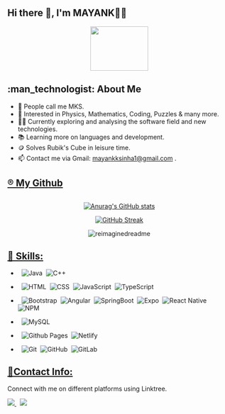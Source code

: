 
  <h2> Hi there 👋, I'm MAYANK👨‍🎓 

</h2>




<div id="header" align="center">
  <img src="https://media.giphy.com/media/X4SS63h7k5umY/giphy.gif" width="130" height="100"/>
  
  </div>



 <h2> :man_technologist: About Me</h2>
 
- 💫 People call me MKS.
- 🌱 Interested in Physics, Mathematics, Coding, Puzzles & many more.
- 👨‍💻 Currently exploring and analysing the software field and new technologies.
- 📚 Learning more on languages and development.
- 🪙 Solves Rubik's Cube in leisure time.
- 📫 Contact me via Gmail: mayankksinha1@gmail.com .



 <U><h2>®️ My Github</h2></U>

<div id="streak" align="center">
  
  <img src="https://komarev.com/ghpvc/?username=MAYANKKS13&style=flat-square&color=blue" alt=""/> <br>
  
[![Anurag's GitHub stats](https://github-readme-stats.vercel.app/api?username=MAYANKKS13&theme=dark)](https://github.com/MAYANKKS13/github-readme-stats)

[![GitHub Streak](https://streak-stats.demolab.com/?user=MAYANKKS13&currStreakNum=white&theme=highcontrast&fire=yellow&sideLabels=white&date_format=j/n/Y)](https://git.io/streak-stats)

<img src="https://myreadme.vercel.app/api/embed/MAYANKKS13?panels=toprepositories,toplanguages,commitgraph" alt="reimaginedreadme" />  
 
  
  </div>


<U><h2>🔖 Skills: </h2></U>

<div>
  
- &nbsp;  ![Java](https://img.shields.io/badge/-Java-%23ED8B00.svg?style=flat&logo=openjdk&logoColor=white)&nbsp;
 ![C++](https://img.shields.io/badge/-C++-%2300599C.svg?style=flat&logo=c%2B%2B&logoColor=white)
 
- &nbsp; ![HTML](https://img.shields.io/badge/-HTML-%23E34F26.svg?style=flat&logo=html5&logoColor=white)&nbsp;
  ![CSS](https://img.shields.io/badge/-CSS-%231572B6.svg?style=flat&logo=css3&logoColor=white)&nbsp;
  ![JavaScript](https://img.shields.io/badge/Javascript-%23323330.svg?style=flat&logo=javascript&logoColor=%23F7DF1E)&nbsp;
  ![TypeScript](https://img.shields.io/badge/Typescript-%23007ACC.svg?style=flat&logo=typescript&logoColor=white)&nbsp;

- &nbsp;  ![Bootstrap](https://img.shields.io/badge/Bootstrap-%238511FA.svg?style=flat&logo=bootstrap&logoColor=white)&nbsp;
  ![Angular](https://img.shields.io/badge/Angular-%23DD0031.svg?style=flat&logo=angular&logoColor=white)&nbsp;
  ![SpringBoot](https://img.shields.io/badge/SpringBoot-%236DB33F.svg?style=flat&logo=spring&logoColor=white)&nbsp;
  ![Expo](https://img.shields.io/badge/Expo-1C1E24.svg?style=flat&logo=expo&logoColor=white)&nbsp;
  ![React Native](https://img.shields.io/badge/React_Native-%2320232a.svg?style=flat&logo=react&logoColor=%2361DAFB)&nbsp;
  ![NPM](https://img.shields.io/badge/Npm-%23CB3837.svg?style=flat&logo=npm&logoColor=white)

- &nbsp; ![MySQL](https://img.shields.io/badge/MySql-%2300f.svg?style=flat&logo=mysql&logoColor=white)

 - &nbsp; ![Github Pages](https://img.shields.io/badge/Github%20Pages-121013?style=flat&logo=github&logoColor=white)&nbsp;
     ![Netlify](https://img.shields.io/badge/Netlify-%23000000.svg?style=flat&logo=netlify&logoColor=#00C7B7)
  
- &nbsp; ![Git](https://img.shields.io/badge/Git-%23F05033.svg?style=flat&logo=git&logoColor=white)&nbsp;
   ![GitHub](https://img.shields.io/badge/Github-%23121011.svg?style=flat&logo=github&logoColor=white)&nbsp;
   ![GitLab](https://img.shields.io/badge/Gitlab-FFA500?style=flat&logo=gitlab&logoColor=white)
  
</div>



  
  <U><h2>🔗Contact Info: </h2></U>
  Connect with me on different platforms using Linktree.
  <div id="badges">
  <a href="https://linktr.ee/mayank_13">
    <img src="https://img.shields.io/badge/Linktree-00897B?style=flat&logo=linktree&logoColor=white">
  </a>&nbsp;
  <a href="https://www.linkedin.com/in/mayank-kumar-sinha-05397b1b4/">
    <img src="https://img.shields.io/badge/Linkedin-%230077B5.svg?style=flat&logo=linkedin&logoColor=white">
  </a>
 
</div>
  
  
  










